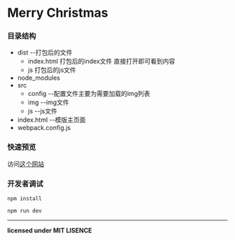 # Merry Christmas

### 目录结构

* dist  --打包后的文件
  - index.html 打包后的index文件 直接打开即可看到内容
  - js 打包后的js文件
* node_modules 
* src
  - config --配置文件主要为需要加载的img列表
  - img  --img文件
  - js --js文件
* index.html --模版主页面
* webpack.config.js

### 快速预览
访问[这个网站](https://newnewking.github.io/MerryChristmas/)

### 开发者调试

```
npm install
```

```
npm run dev
```

---
**licensed under MIT LISENCE**
